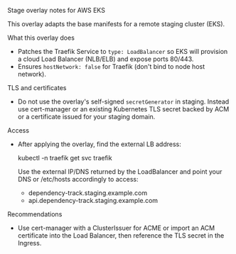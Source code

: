 Stage overlay notes for AWS EKS

This overlay adapts the base manifests for a remote staging cluster (EKS).

What this overlay does
- Patches the Traefik Service to `type: LoadBalancer` so EKS will provision a
  cloud Load Balancer (NLB/ELB) and expose ports 80/443.
- Ensures `hostNetwork: false` for Traefik (don't bind to node host network).

TLS and certificates
- Do not use the overlay's self-signed `secretGenerator` in staging. Instead
  use cert-manager or an existing Kubernetes TLS secret backed by ACM or a
  certificate issued for your staging domain.

Access
- After applying the overlay, find the external LB address:

  kubectl -n traefik get svc traefik

  Use the external IP/DNS returned by the LoadBalancer and point your DNS or
  /etc/hosts accordingly to access:

  - dependency-track.staging.example.com
  - api.dependency-track.staging.example.com

Recommendations
- Use cert-manager with a ClusterIssuer for ACME or import an ACM certificate
  into the Load Balancer, then reference the TLS secret in the Ingress.

